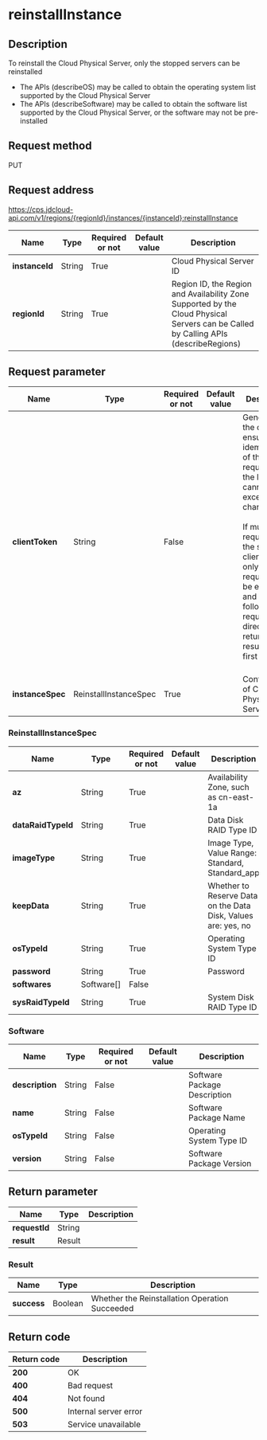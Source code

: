 # reinstallInstance


## Description
To reinstall the Cloud Physical Server, only the stopped servers can be reinstalled<br/>
- The APIs (describeOS) may be called to obtain the operating system list supported by the Cloud Physical Server
- The APIs (describeSoftware) may be called to obtain the software list supported by the Cloud Physical Server, or the software may not be pre-installed


## Request method
PUT

## Request address
https://cps.jdcloud-api.com/v1/regions/{regionId}/instances/{instanceId}:reinstallInstance

|Name|Type|Required or not|Default value|Description|
|---|---|---|---|---|
|**instanceId**|String|True||Cloud Physical Server ID|
|**regionId**|String|True||Region ID, the Region and Availability Zone Supported by the Cloud Physical Servers can be Called by Calling APIs (describeRegions)|

## Request parameter
|Name|Type|Required or not|Default value|Description|
|---|---|---|---|---|
|**clientToken**|String|False||Generated by the client to ensure the idempotence of the request, and the length cannot exceed 36 characters;<br/><br>If multiple requests use the same clientToken, only the first request will be executed, and the following requests will directly return the result of the first request<br/><br>|
|**instanceSpec**|ReinstallInstanceSpec|True||Configuration of Cloud Physical Server|

### ReinstallInstanceSpec
|Name|Type|Required or not|Default value|Description|
|---|---|---|---|---|
|**az**|String|True||Availability Zone, such as cn-east-1a|
|**dataRaidTypeId**|String|True||Data Disk RAID Type ID|
|**imageType**|String|True||Image Type, Value Range: Standard, Standard_app|
|**keepData**|String|True||Whether to Reserve Data on the Data Disk, Values are: yes, no|
|**osTypeId**|String|True||Operating System Type ID|
|**password**|String|True||Password|
|**softwares**|Software[]|False|||
|**sysRaidTypeId**|String|True||System Disk RAID Type ID|
### Software
|Name|Type|Required or not|Default value|Description|
|---|---|---|---|---|
|**description**|String|False||Software Package Description|
|**name**|String|False||Software Package Name|
|**osTypeId**|String|False||Operating System Type ID|
|**version**|String|False||Software Package Version|

## Return parameter
|Name|Type|Description|
|---|---|---|
|**requestId**|String||
|**result**|Result||


### Result
|Name|Type|Description|
|---|---|---|
|**success**|Boolean|Whether the Reinstallation Operation Succeeded|

## Return code
|Return code|Description|
|---|---|
|**200**|OK|
|**400**|Bad request|
|**404**|Not found|
|**500**|Internal server error|
|**503**|Service unavailable|
